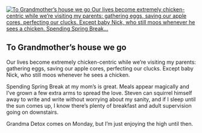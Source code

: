 <article class="post photo">
<a href="https://silverpip-blog.tumblr.com/image/49027676233">
<img alt="To Grandmother’s house we go Our lives become extremely chicken-centric while we’re visiting my parents: gathering eggs, saving our apple cores, perfecting our clucks. Except baby Nick, who still moos whenever he sees a chicken.
Spending Spring Break..." src="https://64.media.tumblr.com/6282613a2d4b1f66544bc1cb86507e29/tumblr_mlxhobZggO1qhgmvso1_1280.jpg"/>
</a>
<h2>To Grandmother’s house we go</h2><p>Our lives become extremely chicken-centric while we’re visiting my parents: gathering eggs, saving our apple cores, perfecting our clucks. Except baby Nick, who still moos whenever he sees a chicken.</p><p>Spending Spring Break at my mom’s is great. Meals appear magically and I’ve grown a few extra arms to spread the love. Steven can squirrel himself away to write and write without worrying about my sanity, and if I sleep until the sun comes up, I know there’s plenty of breakfast and adult supervision going on downstairs.</p><p>Grandma Detox comes on Monday, but I’m just enjoying the high until then.</p></article>